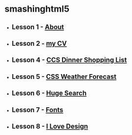 # smashinghtml5

+ ## **Lesson 1** - [About](https://damianakremenchug.github.io/newsmashinghtml5/1)
+ ## **Lesson 2** - [my CV](https://damianakremenchug.github.io/newsmashinghtml5/2)
+ ## **Lesson 4** - [CCS Dinner Shopping List](https://damianakremenchug.github.io/newsmashinghtml5/4)
+ ## **Lesson 5** - [CSS Weather Forecast](https://damianakremenchug.github.io/newsmashinghtml5/5)
+ ## **Lesson 6** - [Huge Search](https://damianakremenchug.github.io/newsmashinghtml5/6)
+ ## **Lesson 7** - [Fonts](https://damianakremenchug.github.io/newsmashinghtml5/7)
+ ## **Lesson 8** - [I Love Design](https://damianakremenchug.github.io/newsmashinghtml5/8)
